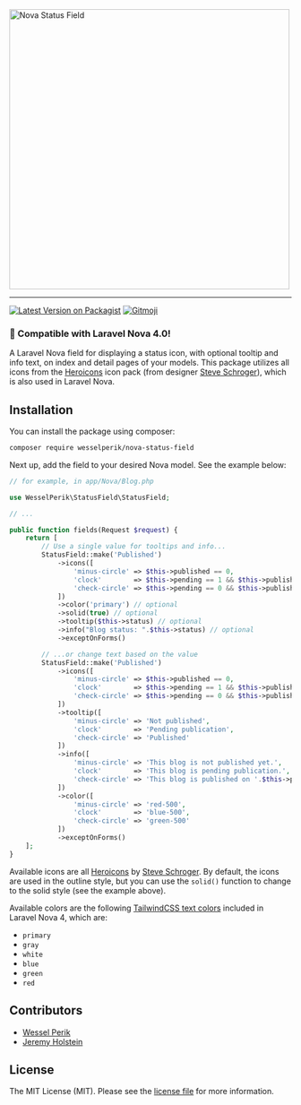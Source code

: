 <img src="https://raw.githubusercontent.com/wesselperik/nova-status-field/assets/logo.png" alt="Nova Status Field" width="500"/>
<hr>

[![Latest Version on Packagist](https://img.shields.io/packagist/v/wesselperik/nova-status-field.svg?style=flat-square)](https://packagist.org/packages/wesselperik/nova-status-field)
[![Gitmoji](https://img.shields.io/badge/gitmoji-%20😜%20😍-FFDD67.svg?style=flat-square)](https://gitmoji.carloscuesta.me)

### 🚀 Compatible with Laravel Nova 4.0!

A Laravel Nova field for displaying a status icon, with optional tooltip and info text, on index and detail pages of your models.
This package utilizes all icons from the [Heroicons](https://heroicons.com/) icon pack (from designer [Steve Schroger](https://twitter.com/steveschoger)), which is also used in Laravel Nova.

## Installation

You can install the package using composer:

```bash
composer require wesselperik/nova-status-field
```

Next up, add the field to your desired Nova model. See the example below:

```php
// for example, in app/Nova/Blog.php

use WesselPerik\StatusField\StatusField;

// ...

public function fields(Request $request) {
    return [
        // Use a single value for tooltips and info...
        StatusField::make('Published')
            ->icons([
                'minus-circle' => $this->published == 0,
                'clock'        => $this->pending == 1 && $this->published == 0,
                'check-circle' => $this->pending == 0 && $this->published == 1
            ])
            ->color('primary') // optional
            ->solid(true) // optional
            ->tooltip($this->status) // optional
            ->info("Blog status: ".$this->status) // optional
            ->exceptOnForms()

        // ...or change text based on the value
        StatusField::make('Published')
            ->icons([
                'minus-circle' => $this->published == 0,
                'clock'        => $this->pending == 1 && $this->published == 0,
                'check-circle' => $this->pending == 0 && $this->published == 1
            ])
            ->tooltip([
                'minus-circle' => 'Not published',
                'clock'        => 'Pending publication',
                'check-circle' => 'Published'
            ])
            ->info([
                'minus-circle' => 'This blog is not published yet.',
                'clock'        => 'This blog is pending publication.',
                'check-circle' => 'This blog is published on '.$this->published_at->format('d-m-Y').'.'
            ])
            ->color([
                'minus-circle' => 'red-500',
                'clock'        => 'blue-500',
                'check-circle' => 'green-500'
            ])
            ->exceptOnForms()
    ];
}
```
Available icons are all [Heroicons](https://heroicons.com/) by [Steve Schroger](https://twitter.com/steveschoger). By default, the icons are used in the outline style, but you can use the `solid()` function to change to the solid style (see the example above).

Available colors are the following [TailwindCSS text colors](https://tailwindcss.com/docs/text-color) included in Laravel Nova 4, which are:
- `primary`
- `gray`
- `white`
- `blue`
- `green`
- `red`

## Contributors

- [Wessel Perik](https://github.com/wesselperik)
- [Jeremy Holstein](https://github.com/jjjrmy)

## License

The MIT License (MIT). Please see the [license file](LICENSE) for more information.
